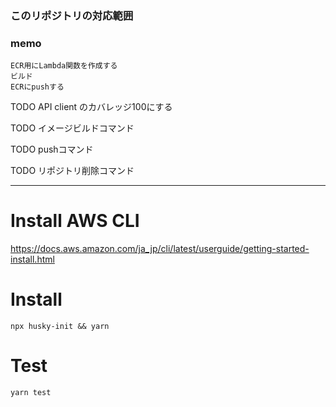### このリポジトリの対応範囲

### memo
```
ECR用にLambda関数を作成する
ビルド
ECRにpushする
```

TODO API client のカバレッジ100にする

TODO イメージビルドコマンド

TODO pushコマンド

TODO リポジトリ削除コマンド

---

# Install AWS CLI
https://docs.aws.amazon.com/ja_jp/cli/latest/userguide/getting-started-install.html

# Install
```shell
npx husky-init && yarn
```

# Test
```shell
yarn test
```